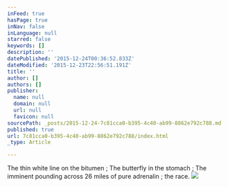 ```yaml
---
inFeed: true
hasPage: true
inNav: false
inLanguage: null
starred: false
keywords: []
description: ''
datePublished: '2015-12-24T00:36:52.833Z'
dateModified: '2015-12-23T22:56:51.191Z'
title: ''
author: []
authors: []
publisher:
  name: null
  domain: null
  url: null
  favicon: null
sourcePath: _posts/2015-12-24-7c81cca0-b395-4c40-ab99-8862e792c788.md
published: true
url: 7c81cca0-b395-4c40-ab99-8862e792c788/index.html
_type: Article

---
```

The thin white line on the bitumen ; The butterfly in the stomach ; The imminent pounding across 26 miles of pure adrenalin ; the race.
![](https://the-grid-user-content.s3-us-west-2.amazonaws.com/51b9a3b3-c416-4e63-858d-6d5351196c0b.jpg)